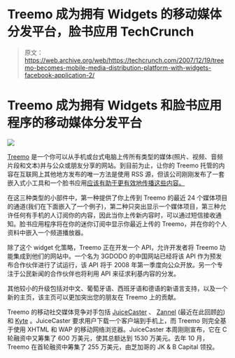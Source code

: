 # Treemo 成为拥有 Widgets 的移动媒体分发平台，脸书应用 TechCrunch

> 原文：<https://web.archive.org/web/https://techcrunch.com/2007/12/19/treemo-becomes-mobile-media-distribution-platform-with-widgets-facebook-application-2/>

# Treemo 成为拥有 Widgets 和脸书应用程序的移动媒体分发平台

[![](img/538cdb7de735d27a5783e65d6d865dd5.png)](https://web.archive.org/web/20221210050331/http://www.treemo.com/)

[Treemo](https://web.archive.org/web/20221210050331/http://www.treemo.com/) 是一个你可以从手机或台式电脑上传所有类型的媒体(照片、视频、音频片段和文本)并与公众或朋友分享的网站。到目前为止，让你的 Treemo 托管的内容在互联网上其他地方发布的唯一方法是使用 RSS 源，但该公司刚刚发布了一套嵌入式小工具和一个脸书应用[应该有助于更有效地传播这些内容。](https://web.archive.org/web/20221210050331/http://www.facebook.com/apps/application.php?id=2736093218)

在这三种类型的小部件中，第一种提供了你上传到 Treemo 的最近 24 个媒体项目的通道(我们在下面嵌入了一个例子)，第二种只突出显示一个媒体项目，第三种允许任何有手机的人订阅你的内容，因此当你上传新内容时，可以通过短信接收通知。脸书应用程序将在你的迷你订阅中显示你最近上传的 Treemo，并在你的个人资料中嵌入一个频道播放器。

除了这个 widget 化策略，Treemo 正在开发一个 API，允许开发者将 Treemo 功能集成到他们的网站中。一个名为 3GDODO 的中国网站已经将该 API 作为预发布合作伙伴进行了试运行，该 API 将于 2008 年第一季度向公众开放。另一个专注于公民新闻的合作伙伴也将利用 API 来征求利基内容的分发。

其他较小的升级包括对中文、葡萄牙语、西班牙语和德语的新语言支持，以及一个新的主页，该主页可以更加突出您的朋友在 Treemo 上的贡献。

Treemo 的移动社交媒体竞争对手包括 [JuiceCaster](https://web.archive.org/web/20221210050331/http://www.juicecaster.com/) 、 [Zannel](https://web.archive.org/web/20221210050331/http://www.zannel.com/) (最近在此回顾[的](https://web.archive.org/web/20221210050331/http://www.beta.techcrunch.com/2007/10/01/zannel-twitter-with-pictures-and-video/))和 [Kyte](https://web.archive.org/web/20221210050331/http://www.kyte.tv/) 。JuiceCaster 要求用户下载一个客户端到手机上，而 Treemo 则完全基于使用 XHTML 和 WAP 的移动网络浏览器。JuiceCaster 本周刚刚宣布，它在 C 轮融资中又筹集了 600 万美元，使其总额达到 1530 万美元。去年 10 月，Treemo 在首轮融资中筹集了 255 万美元，由芝加哥的 JK & B Capital 领投。